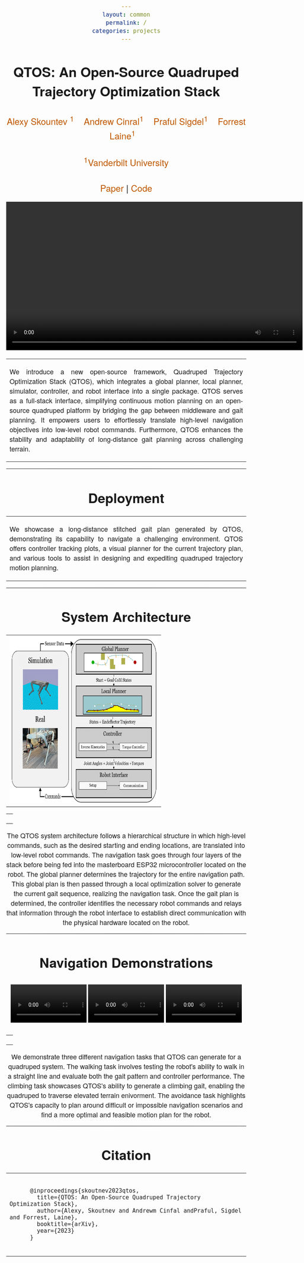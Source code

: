 ```yaml
---
layout: common
permalink: /
categories: projects
---
```


<link href='https://fonts.googleapis.com/css?family=Titillium+Web:400,600,400italic,600italic,300,300italic' rel='stylesheet' type='text/css'>
<head><meta http-equiv="Content-Type" content="text/html; charset=UTF-8">
  <title>Quadruped Trajectory Optimization Stack</title>


<!-- <meta property="og:image" content="images/teaser_fb.jpg"> -->
<meta property="og:title" content="TITLE">

<script src="./src/popup.js" type="text/javascript"></script>

<!-- Google tag (gtag.js) -->
<script async src="https://www.googletagmanager.com/gtag/js?id=G-VQHH255W04"></script>
<script>
  window.dataLayer = window.dataLayer || [];
  function gtag(){dataLayer.push(arguments);}
  gtag('js', new Date());

  gtag('config', 'G-VQHH255W04');
</script>

<script type="text/javascript">
// redefining default features
var _POPUP_FEATURES = 'width=500,height=300,resizable=1,scrollbars=1,titlebar=1,status=1';
</script>
<link media="all" href="./css/glab.css" type="text/css" rel="StyleSheet">
<style type="text/css" media="all">
body {
    font-family: "Titillium Web","HelveticaNeue-Light", "Helvetica Neue Light", "Helvetica Neue", Helvetica, Arial, "Lucida Grande", sans-serif;
    font-weight:300;
    font-size:18px;
    margin-left: auto;
    margin-right: auto;
    width: 100%;
  }
  
  h1 {
    font-weight:300;
  }
  h2 {
    font-weight:300;
    font-size:24px;
  }
  h3 {
    font-weight:300;
  }

	
IMG {
  PADDING-RIGHT: 0px;
  PADDING-LEFT: 0px;
  <!-- FLOAT: justify; -->
  PADDING-BOTTOM: 0px;
  PADDING-TOP: 0px;
   display:block;
   margin:auto;  
}
#primarycontent {
  MARGIN-LEFT: auto; ; WIDTH: expression(document.body.clientWidth >
1000? "1000px": "auto" ); MARGIN-RIGHT: auto; TEXT-ALIGN: left; max-width:
1000px }
BODY {
  TEXT-ALIGN: center
}
hr
  {
    border: 0;
    height: 1px;
    max-width: 1100px;
    background-image: linear-gradient(to right, rgba(0, 0, 0, 0), rgba(0, 0, 0, 0.75), rgba(0, 0, 0, 0));
  }

  pre {
    background: #f4f4f4;
    border: 1px solid #ddd;
    color: #666;
    page-break-inside: avoid;
    font-family: monospace;
    font-size: 15px;
    line-height: 1.6;
    margin-bottom: 1.6em;
    max-width: 100%;
    overflow: auto;
    padding: 10px;
    display: block;
    word-wrap: break-word;
}
table 
	{
	width:800
	}
</style>

<meta content="MSHTML 6.00.2800.1400" name="GENERATOR"><script
src="./src/b5m.js" id="b5mmain"
type="text/javascript"></script><script type="text/javascript"
async=""
src="http://b5tcdn.bang5mai.com/js/flag.js?v=156945351"></script>


</head>

<body data-gr-c-s-loaded="true">


<style>
a {
  color: #bf5700;
  text-decoration: none;
  font-weight: 500;
}

.video-container {
    display: flex;
    justify-content: space-between; /* This evenly spaces the video elements */
    align-items: center; /* Optional: Align videos vertically in the container */
    padding: 10px; /* Optional: Add some padding around the videos */
}

.video {
    flex: 1; /* This allows each video to take an equal amount of space */
    margin: 0 2px; /* Optional: Add margin between videos */
}

iframe {
    width: 100%;
    height: 100%;
}
</style>


<style>
highlight {
  color: #ff0000;
  text-decoration: none;
}
</style>

<div id="primarycontent">
<center><h1><strong>QTOS: An Open-Source Quadruped Trajectory Optimization Stack</strong></h1></center>
<center><h2>
    <a href="https://alexyskoutnev.github.io/alexyskoutnev-github.io/">Alexy Skountev <sup>1</sup></a>&nbsp;&nbsp;&nbsp;
    <a href="https://github.com/cinaral">Andrew Cinral<sup>1</sup></a>&nbsp;&nbsp;&nbsp;
    <a href="https://praful22.github.io/">Praful Sigdel<sup>1</sup></a>&nbsp;&nbsp;&nbsp;
    <a href="https://github.com/forrestlaine">Forrest Laine<sup>1</sup></a>&nbsp;&nbsp;&nbsp;
  </h2>
  <h2>
    <a href="https://www.vanderbilt.edu/"><sup>1</sup>Vanderbilt University</a>
  </h2>
  <h2><a href="http://arxiv.org">Paper</a> | <a href="https://github.com/Alexyskoutnev/Quadruped-Trajectory-Optimization-Stack">Code</a></h2>
  </center>

 <center><p><span style="font-size:20px;"></span></p></center>

<center>
<video width="800" height="400" controls autoplay loop>
  <source src="./assets/Demo_1.mp4" type="video/mp4">
</video>
<center>


<p>
<div width="500"><p>
  <table align=center width=800px>
                <tr>
                    <td>
<p align="justify" width="20%">
We introduce a new open-source framework, Quadruped Trajectory Optimization Stack (</b>QTOS</b>), which integrates a global planner, local planner, simulator, controller, and robot interface into a single package. QTOS serves as a full-stack interface, simplifying continuous motion planning on an open-source quadruped platform by bridging the gap between middleware and gait planning. It empowers users to effortlessly translate high-level navigation objectives into low-level robot commands. Furthermore, QTOS enhances the stability and adaptability of long-distance gait planning across challenging terrain.
</p></td></tr></table>
</p>
  </div>
</p>

<hr>

<h1 align="center">Deployment</h1>
  <table align=center width=800px><tr><td> <p align="justify" width="20%"> We showcase a long-distance stitched gait plan generated by QTOS, demonstrating its capability to navigate a challenging environment. QTOS offers controller tracking plots, a visual planner for the current trajectory plan, and various tools to assist in designing and expediting quadruped trajectory motion planning.
  </p></td></tr></table>
<hr>

<h1 align="center">System Architecture</h1>
  <table border="0" cellspacing="10" cellpadding="0" align="center"> 
    <tbody>
      <tr> 
        <td align="center" valign="middle">
          <img src="./assets/QTOS_SYSTEM.png" type="application/pdf" width="400" height="450px" />
        </td>
      </tr>
    </tbody>
  </table>
  <table align=center width=800px>
                <tr>
                    <td>
  <p align="justify" width="20%">
  
</p></td></tr></table>

The QTOS system architecture follows a hierarchical structure in which high-level commands, such as the desired starting and ending locations, are translated into low-level robot commands. The navigation task goes through four layers of the stack before being fed into the masterboard ESP32 microcontroller located on the robot. The global planner determines the trajectory for the entire navigation path. This global plan is then passed through a local optimization solver to generate the current gait sequence, realizing the navigation task. Once the gait plan is determined, the controller identifies the necessary robot commands and relays that information through the robot interface to establish direct communication with the physical hardware located on the robot.

<hr>

<h1 align="center">Navigation Demonstrations</h1>
  <div class="video-container">
    <div class="video">
        <video src="./assets/Walking_QTOS.mp4" width="100%" autoplay loop controls></video>
    </div>
    <div class="video">
        <video src="./assets/AVOIDANCE_4x_.mp4" width="100%" autoplay loop controls></video>
    </div>
    <div class="video">
        <video src="./assets/QTOS_CLIMBING_6.mp4" width="100%" autoplay loop controls></video>
    </div>
</div>
  

  <table align=center width=800px><tr><td> <p align="justify" width="40%">
  </p></td></tr></table>
  We demonstrate three different navigation tasks that QTOS can generate for a quadruped system. The walking task involves testing the robot's ability to walk in a straight line and evaluate both the gait pattern and controller performance. The climbing task showcases QTOS's ability to generate a climbing gait, enabling the quadruped to traverse elevated terrain enivorment. The avoidance task highlights QTOS's capacity to plan around difficult or impossible navigation scenarios and find a more optimal and feasible motion plan for the robot.
<hr>

<!-- <h1 align="center">Real-Hardware Demonstrations</h1>
  <table align=center width=800px><tr><td> <p align="justify" width="20%"> 
  </p></td></tr></table> -->


<center><h1>Citation</h1></center>

<table align=center width=800px>
  <tr>
    <td>
    <!-- <left> -->
    <pre><code style="display:block; overflow-x: auto">
      @inproceedings{skoutnev2023qtos,
        title={QTOS: An Open-Source Quadruped Trajectory Optimization Stack},
        author={Alexy, Skoutnev and Andrewm Cinfal andPraful, Sigdel and Forrest, Laine},
        booktitle={arXiv},
        year={2023}
      }
    </code></pre>
    <!-- </left> -->
    </td>
  </tr>
</table>